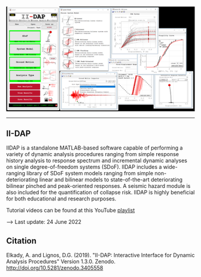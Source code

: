 <p align="center">
  <img width="700" src="Screenshot.png" alt="II-DAP">
</p>

------------

## II-DAP
IIDAP is a standalone MATLAB-based software capable of performing a variety of dynamic analysis procedures ranging from simple response history analysis to response spectrum and incremental dynamic analyses on single degree-of-freedom systems (SDoF). IIDAP includes a wide-ranging library of SDoF system models ranging from simple non-deteriorating linear and bilinear models to state-of-the-art deteriorating bilinear pinched and peak-oriented responses. A seismic hazard module is also included for the quantification of collapse risk. IIDAP is highly beneficial for both educational and research purposes.

Tutorial videos can be found at this YouTube [playlist](https://www.youtube.com/playlist?list=PLz_XdUL-6Y_lqvBanzTFuFNB9K3xDzXAi)

--> Last update: 24 June 2022

## Citation
Elkady, A. and Lignos, D.G. (2019). "II-DAP: Interactive Interface for Dynamic Analysis Procedures" Version 1.3.0. Zenodo. http://doi.org/10.5281/zenodo.3405558
